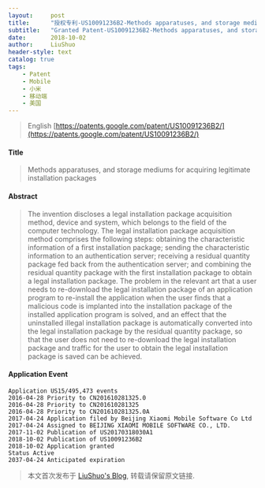 ```yaml
---
layout:     post
title:      "授权专利-US10091236B2-Methods apparatuses, and storage mediums for acquiring legitimate installation packages"
subtitle:   "Granted Patent-US10091236B2-Methods apparatuses, and storage mediums for acquiring legitimate installation packages"
date:       2018-10-02
author:     LiuShuo
header-style: text
catalog: true
tags:
    - Patent
    - Mobile
    - 小米
    - 移动端
    - 美国
---
```

> English [https://patents.google.com/patent/US10091236B2/](https://patents.google.com/patent/US10091236B2/)

#### Title
> Methods apparatuses, and storage mediums for acquiring legitimate installation packages

#### Abstract
> The invention discloses a legal installation package acquisition method, device and system, which belongs to the field of the computer technology. The legal installation package acquisition method comprises the following steps: obtaining the characteristic information of a first installation package; sending the characteristic information to an authentication server; receiving a residual quantity package fed back from the authentication server; and combining the residual quantity package with the first installation package to obtain a legal installation package. The problem in the relevant art that a user needs to re-download the legal installation package of an application program to re-install the application when the user finds that a malicious code is implanted into the installation package of the installed application program is solved, and an effect that the uninstalled illegal installation package is automatically converted into the legal installation package by the residual quantity package, so that the user does not need to re-download the legal installation package and traffic for the user to obtain the legal installation package is saved can be achieved.


#### Application Event
```
Application US15/495,473 events 
2016-04-28 Priority to CN201610281325.0
2016-04-28 Priority to CN201610281325
2016-04-28 Priority to CN201610281325.0A
2017-04-24 Application filed by Beijing Xiaomi Mobile Software Co Ltd
2017-04-24 Assigned to BEIJING XIAOMI MOBILE SOFTWARE CO., LTD.
2017-11-02 Publication of US20170318030A1
2018-10-02 Publication of US10091236B2
2018-10-02 Application granted
Status Active
2037-04-24 Anticipated expiration
```
> 本文首次发布于 [LiuShuo's Blog](https://liushuo.me), 
转载请保留原文链接.
